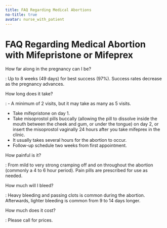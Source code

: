 ```yaml
---
title: FAQ Regarding Medical Abortions
no-title: true
avatar: nurse_with_patient
---
```


FAQ Regarding Medical Abortion with Mifepristone or Mifeprex
============================================================

How far along in the pregnancy can I be?

: Up to 8 weeks (49 days) for best success (97%).  Success rates
decrease as the pregnancy advances.

How long does it take?

: - A minimum of 2 visits, but it may take as many as 5 visits.
- Take mifepristone on day 1.
- Take misoprostol pills buccally (allowing the pill to dissolve inside
  the mouth between the cheek and gum, or under the tongue) on day 2, or
  insert the misoprostol vaginally 24 hours after you take mifeprex in
  the clinic.
- It usually takes several hours for the abortion to occur.
- Follow-up schedule two weeks from first appointment.

How painful is it?

: From mild to very strong cramping off and on throughout the abortion
(commonly a 4 to 6 hour period).  Pain pills are prescribed for use as
needed.

How much will I bleed?

: Heavy bleeding and passing clots is common during the abortion.
Afterwards, lighter bleeding is common from 9 to 14 days longer.

How much does it cost?

: Please call for prices.

